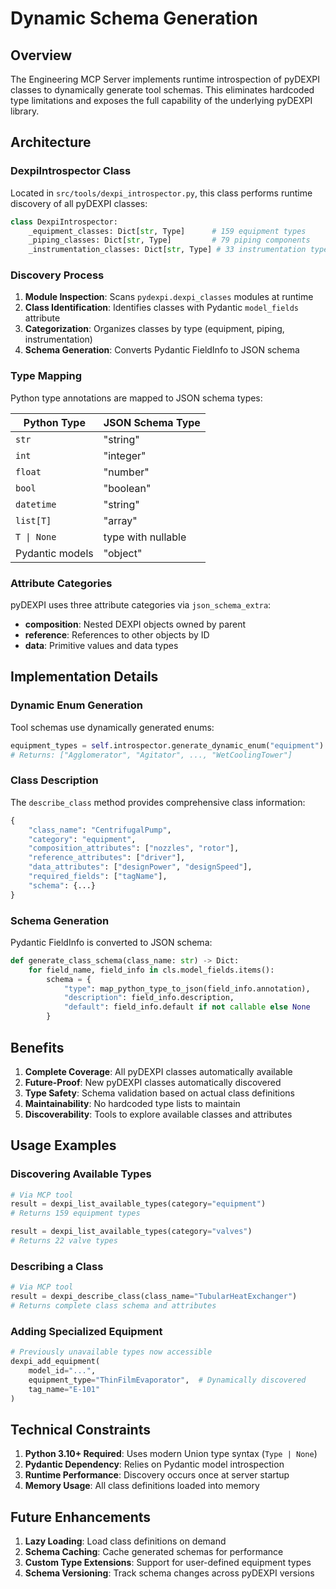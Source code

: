 # Dynamic Schema Generation

## Overview

The Engineering MCP Server implements runtime introspection of pyDEXPI classes to dynamically generate tool schemas. This eliminates hardcoded type limitations and exposes the full capability of the underlying pyDEXPI library.

## Architecture

### DexpiIntrospector Class

Located in `src/tools/dexpi_introspector.py`, this class performs runtime discovery of all pyDEXPI classes:

```python
class DexpiIntrospector:
    _equipment_classes: Dict[str, Type]      # 159 equipment types
    _piping_classes: Dict[str, Type]         # 79 piping components
    _instrumentation_classes: Dict[str, Type] # 33 instrumentation types
```

### Discovery Process

1. **Module Inspection**: Scans `pydexpi.dexpi_classes` modules at runtime
2. **Class Identification**: Identifies classes with Pydantic `model_fields` attribute
3. **Categorization**: Organizes classes by type (equipment, piping, instrumentation)
4. **Schema Generation**: Converts Pydantic FieldInfo to JSON schema

### Type Mapping

Python type annotations are mapped to JSON schema types:

| Python Type | JSON Schema Type |
|------------|------------------|
| `str` | "string" |
| `int` | "integer" |
| `float` | "number" |
| `bool` | "boolean" |
| `datetime` | "string" |
| `list[T]` | "array" |
| `T \| None` | type with nullable |
| Pydantic models | "object" |

### Attribute Categories

pyDEXPI uses three attribute categories via `json_schema_extra`:

- **composition**: Nested DEXPI objects owned by parent
- **reference**: References to other objects by ID
- **data**: Primitive values and data types

## Implementation Details

### Dynamic Enum Generation

Tool schemas use dynamically generated enums:

```python
equipment_types = self.introspector.generate_dynamic_enum("equipment")
# Returns: ["Agglomerator", "Agitator", ..., "WetCoolingTower"]
```

### Class Description

The `describe_class` method provides comprehensive class information:

```python
{
    "class_name": "CentrifugalPump",
    "category": "equipment",
    "composition_attributes": ["nozzles", "rotor"],
    "reference_attributes": ["driver"],
    "data_attributes": ["designPower", "designSpeed"],
    "required_fields": ["tagName"],
    "schema": {...}
}
```

### Schema Generation

Pydantic FieldInfo is converted to JSON schema:

```python
def generate_class_schema(class_name: str) -> Dict:
    for field_name, field_info in cls.model_fields.items():
        schema = {
            "type": map_python_type_to_json(field_info.annotation),
            "description": field_info.description,
            "default": field_info.default if not callable else None
        }
```

## Benefits

1. **Complete Coverage**: All pyDEXPI classes automatically available
2. **Future-Proof**: New pyDEXPI classes automatically discovered
3. **Type Safety**: Schema validation based on actual class definitions
4. **Maintainability**: No hardcoded type lists to maintain
5. **Discoverability**: Tools to explore available classes and attributes

## Usage Examples

### Discovering Available Types

```python
# Via MCP tool
result = dexpi_list_available_types(category="equipment")
# Returns 159 equipment types

result = dexpi_list_available_types(category="valves")
# Returns 22 valve types
```

### Describing a Class

```python
# Via MCP tool
result = dexpi_describe_class(class_name="TubularHeatExchanger")
# Returns complete class schema and attributes
```

### Adding Specialized Equipment

```python
# Previously unavailable types now accessible
dexpi_add_equipment(
    model_id="...",
    equipment_type="ThinFilmEvaporator",  # Dynamically discovered
    tag_name="E-101"
)
```

## Technical Constraints

1. **Python 3.10+ Required**: Uses modern Union type syntax (`Type | None`)
2. **Pydantic Dependency**: Relies on Pydantic model introspection
3. **Runtime Performance**: Discovery occurs once at server startup
4. **Memory Usage**: All class definitions loaded into memory

## Future Enhancements

1. **Lazy Loading**: Load class definitions on demand
2. **Schema Caching**: Cache generated schemas for performance
3. **Custom Type Extensions**: Support for user-defined equipment types
4. **Schema Versioning**: Track schema changes across pyDEXPI versions